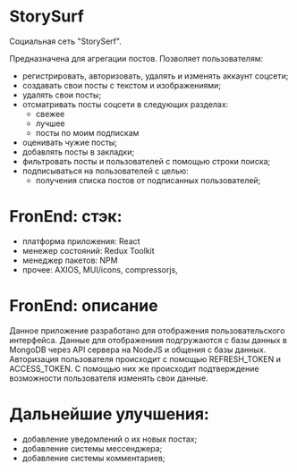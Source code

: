 # StorySurf 

Социальная сеть "StorySerf".

Предназначена для агрегации постов. Позволяет пользователям:
- регистрировать, авторизовать, удалять и изменять аккаунт соцсети;
- создавать свои посты с текстом и изображениями;
- удалять свои посты;
- отсматривать посты соцсети в следующих разделах:
    - свежее
    - лучшее
    - посты по моим подпискам
- оценивать чужие посты;
- добавлять посты в закладки;
- фильтровать посты и пользователей с помощью строки поиска;
- подписываться на пользователей с целью:
    - получения списка постов от подписанных пользователей;

# FronEnd: стэк:

- платформа приложения: React
- менежер состояний: Redux Toolkit
- менеджер пакетов: NPM
- прочее: AXIOS, MUI/icons, compressorjs, 

# FronEnd: описание
Данное приложение разработано для отображения пользовательского интерфейса. Данные для отображениия подгружаются с базы данных в MongoDB через API сервера на NodeJS и общения с базы данных.
Авторизация пользователя происходит с помощью REFRESH_TOKEN и ACCESS_TOKEN. С помощью них же происходит подтверждение возможности пользователя изменять свои данные.

# Дальнейшие улучшения:
- добавление уведомлений о их новых постах;
- добавление системы мессенджера;
- добавление системы комментариев;

